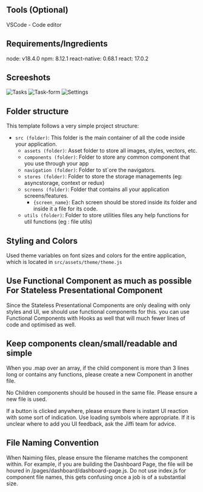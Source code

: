 ## Tools (Optional)
VSCode - Code editor

## Requirements/Ingredients
node: v18.4.0
npm: 8.12.1
react-native: 0.68.1
react: 17.0.2

## Screeshots
![Tasks](./src/screenshots/screeshot-1.JPEG)
![Task-form](./src/screenshots/screeshot-2.JPEG)
![Settings](./src/screenshots/screeshot-2.JPEG)

## Folder structure
This template follows a very simple project structure:

- `src (folder)`: This folder is the main container of all the code inside your application.
  - `assets (folder)`: Asset folder to store all images, styles, vectors, etc.
  - `components (folder)`: Folder to store any common component that you use through your app
  - `navigation (folder)`: Folder to st`ore the navigators.
  - `stores (folder)`: Folder to store the storage managements (eg: asyncstorage, context or redux)
  - `screens (folder)`: Folder that contains all your application screens/features.
    - `{screen_name}`: Each screen should be stored inside its folder and inside it a file for its code.
  - `utils (folder)`: Folder to store utilities files any help functions for util functions (eg : file utils)


## Styling and Colors
Used theme variables on font sizes and colors for the entire application, which is located in `src/assets/theme/theme.js`

## Use Functional Component as much as possible For Stateless Presentational Component
Since the Stateless Presentational Components are only dealing with only styles and UI, we should use functional components for this.
you can use Functional Components with Hooks as well that will much fewer lines of code and optimised as well.


## Keep components clean/small/readable and simple
When you .map over an array, if the child component is more than 3 lines long or contains any functions, please create a new Component in another file.

No Children components should be housed in the same file. Please ensure a new file is used.

If a button is clicked anywhere, please ensure there is instant UI reaction with some sort of indication. Use loading symbols where appropriate. If it is unclear where to add you UI feedback, ask the Jiffi team for advice.


## File Naming Convention
When Naiming files, please ensure the filename matches the component within. For example, if you are building the Dashboard Page, the file will be houred in /pages/dashboard/dashboard-page.js. Do not use index.js for component file names, this gets confusing once a job is of a substantial size.